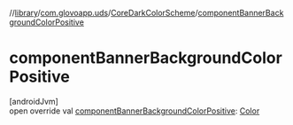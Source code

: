 //[library](../../../index.md)/[com.glovoapp.uds](../index.md)/[CoreDarkColorScheme](index.md)/[componentBannerBackgroundColorPositive](component-banner-background-color-positive.md)

# componentBannerBackgroundColorPositive

[androidJvm]\
open override val [componentBannerBackgroundColorPositive](component-banner-background-color-positive.md): [Color](https://developer.android.com/reference/kotlin/androidx/compose/ui/graphics/Color.html)

